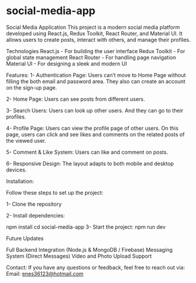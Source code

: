 # social-media-app

Social Media Application
This project is a modern social media platform developed using React.js, Redux Toolkit, React Router, and Material UI. It allows users to create posts, interact with others, and manage their profiles.

Technologies
React.js - For building the user interface
Redux Toolkit - For global state management
React Router - For handling page navigation
Material UI - For designing a sleek and modern UI

 Features:
1- Authentication Page: Users can’t move to Home Page without filling the both email and password area. They also can create an account on the sign-up page.

2- Home Page: Users can see posts from different users.

3- Search Users: Users can look up other users. And they can go to their profiles.

4- Profile Page: Users can view the profile page of other users. On this page, users can click and see likes and comments on the related posts of the viewed user.

5- Comment & Like System: Users can like and comment on posts.

6- Responsive Design: The layout adapts to both mobile and desktop devices.

 Installation: 
 
Follow these steps to set up the project:

1- Clone the repository

2- Install dependencies:

npm install
cd social-media-app 
3- Start the project: npm run dev

 Future Updates
 
Full Backend Integration (Node.js & MongoDB / Firebase)
Messaging System (Direct Messages)
Video and Photo Upload Support

Contact:
If you have any questions or feedback, feel free to reach out via:
Email: enes36123@hotmail.com



 
